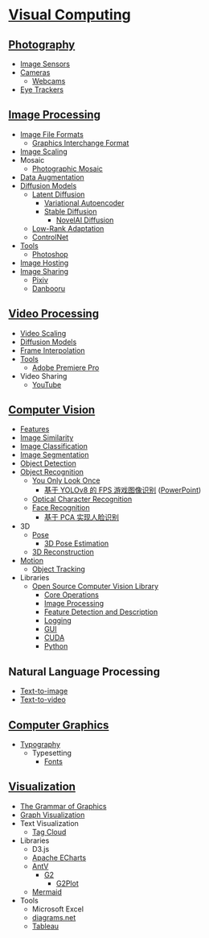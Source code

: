 # [Visual Computing](Visual%20Computing.md)
## [Photography](Photo/README.md)
- [Image Sensors](Photo/Sensors/README.md)
- [Cameras](Photo/Cameras/README.md)
  - [Webcams](Photo/Cameras/Webcams.md)
- [Eye Trackers](Photo/Eye%20Trackers/README.md)

## [Image Processing](Image/README.md)
- [Image File Formats](Image/Formats/README.md)
  - [Graphics Interchange Format](Image/Formats/GIF.md)
- [Image Scaling](Image/Scaling/README.md)
- Mosaic
  - [Photographic Mosaic](Image/Mosaic/Photographic/README.md)
- [Data Augmentation](Image/Data%20Augmentation/README.md)
- [Diffusion Models](Image/Diffusion/README.md)
  - [Latent Diffusion](Image/Diffusion/Latent/README.md)
    - [Variational Autoencoder](Image/Diffusion/Latent/VAE.md)
    - [Stable Diffusion](Image/Diffusion/Latent/Stable/README.md)
      - [NovelAI Diffusion](Image/Diffusion/Latent/Stable/NovelAI.md)
  - [Low-Rank Adaptation](Image/Diffusion/LoRA.md)
  - [ControlNet](Image/Diffusion/ControlNet.md)
- [Tools](Image/Tools/README.md)
  - [Photoshop](Image/Tools/Photoshop/README.md)
- [Image Hosting](Image/Hosting.md)
- [Image Sharing](Image/Sharing/README.md)
  - [Pixiv](Image/Sharing/Pixiv.md)
  - [Danbooru](Image/Sharing/Danbooru.md)

## [Video Processing](Video/README.md)
- [Video Scaling](Video/Scaling.md)
- [Diffusion Models](Video/Diffusion/README.md)
- [Frame Interpolation](Video/Frame%20Interpolation.md)
- [Tools](Video/Tools/README.md)
  - [Adobe Premiere Pro](Video/Tools/Premiere/README.md)
- Video Sharing
  - [YouTube](Video/Sharing/YouTube.md)

## [Computer Vision](Vision/README.md)
- [Features](Vision/Features/README.md)
- [Image Similarity](Vision/Image%20Similarity/README.md)
- [Image Classification](Vision/Image%20Classification/README.md)
- [Image Segmentation](Vision/Image%20Segmentation/README.md)
- [Object Detection](Vision/Object%20Detection/README.md)
- [Object Recognition](Vision/Object%20Recognition/README.md)
  - [You Only Look Once](Vision/Object%20Recognition/YOLO/README.md)
    - [基于 YOLOv8 的 FPS 游戏图像识别](Vision/Object%20Recognition/YOLO/基于%20YOLOv8%20的%20FPS%20游戏图像识别.pdf) ([PowerPoint](Vision/Object%20Recognition/YOLO/基于%20YOLOv8%20的%20FPS%20游戏图像识别.pptx))
  - [Optical Character Recognition](Vision/Object%20Recognition/Characters/README.md)
  - [Face Recognition](Vision/Object%20Recognition/Faces/README.md)
    - [基于 PCA 实现人脸识别](Vision/Object%20Recognition/Faces/基于%20PCA%20实现人脸识别.md)
- 3D
  - [Pose](Vision/3D/Poses/README.md)
    - [3D Pose Estimation](Vision/3D/Poses/Estimation.md)
  - [3D Reconstruction](Vision/3D/Reconstruction/README.md)
- [Motion](Vision/Motion/README.md)
  - [Object Tracking](Vision/Motion/Object%20Tracking/RAEDME.md)
- Libraries
  - [Open Source Computer Vision Library](Vision/Libraries/OpenCV/README.md)
    - [Core Operations](Vision/Libraries/OpenCV/Core.md)
    - [Image Processing](Vision/Libraries/OpenCV/Image.md)
    - [Feature Detection and Description](Vision/Libraries/OpenCV/Features.md)
    - [Logging](Vision/Libraries/OpenCV/Logging.md)
    - [GUI](Vision/Libraries/OpenCV/GUI.md)
    - [CUDA](Vision/Libraries/OpenCV/CUDA.md)
    - [Python](Vision/Libraries/OpenCV/Python.md)

## Natural Language Processing
- [Text-to-image](NLP/Text-to-image/README.md)
- [Text-to-video](NLP/Text-to-video/README.md)

## [Computer Graphics](Graphics/README.md)
- [Typography](Graphics/Typography/README.md)
  - Typesetting
    - [Fonts](Graphics/Typography/Typesetting/Fonts.md)

## [Visualization](Visualization/README.md)
- [The Grammar of Graphics](Visualization/The%20Grammar%20of%20Graphics.md)
- [Graph Visualization](Visualization/Graph/README.md)
- Text Visualization
  - [Tag Cloud](Visualization/Text/Tag%20Cloud.md)
- Libraries
  - D3.js
  - [Apache ECharts](Visualization/Libraries/ECharts/README.md)
  - [AntV](Visualization/Libraries/AntV/README.md)
    - [G2](Visualization/Libraries/AntV/G2.md)
      - [G2Plot](Visualization/Libraries/AntV/G2Plot.md)
  - [Mermaid](Visualization/Libraries/Mermaid/README.md)
- Tools
  - Microsoft Excel
  - [diagrams.net](Visualization/Tools/diagrams.net.md)
  - [Tableau](Visualization/Tools/Tableau.md)